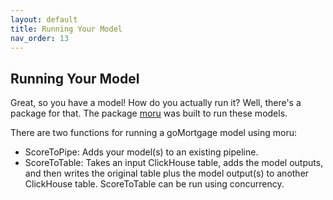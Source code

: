 ```yaml
---
layout: default
title: Running Your Model
nav_order: 13
---
```


## Running Your Model

Great, so you have a model!  How do you actually run it?  Well, there's a package for that.
The package
<a href="https://pkg.go.dev/github.com/invertedv/moru" target="_blank" rel="noopener noreferrer" >moru</a>
was built to run these models.  

There are two functions for running a goMortgage model using moru:

- ScoreToPipe: Adds your model(s) to an existing pipeline.
- ScoreToTable: Takes an input ClickHouse table, adds the model outputs, and then writes the original table plus
the model output(s) to another ClickHouse table.  ScoreToTable can be run using concurrency.



